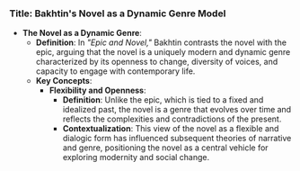 ### Title: **Bakhtin's Novel as a Dynamic Genre Model**
- **The Novel as a Dynamic Genre**:
  - **Definition**: In *"Epic and Novel,"* Bakhtin contrasts the novel with the epic, arguing that the novel is a uniquely modern and dynamic genre characterized by its openness to change, diversity of voices, and capacity to engage with contemporary life.
  - **Key Concepts**:
    - **Flexibility and Openness**:
      - **Definition**: Unlike the epic, which is tied to a fixed and idealized past, the novel is a genre that evolves over time and reflects the complexities and contradictions of the present.
      - **Contextualization**: This view of the novel as a flexible and dialogic form has influenced subsequent theories of narrative and genre, positioning the novel as a central vehicle for exploring modernity and social change.
